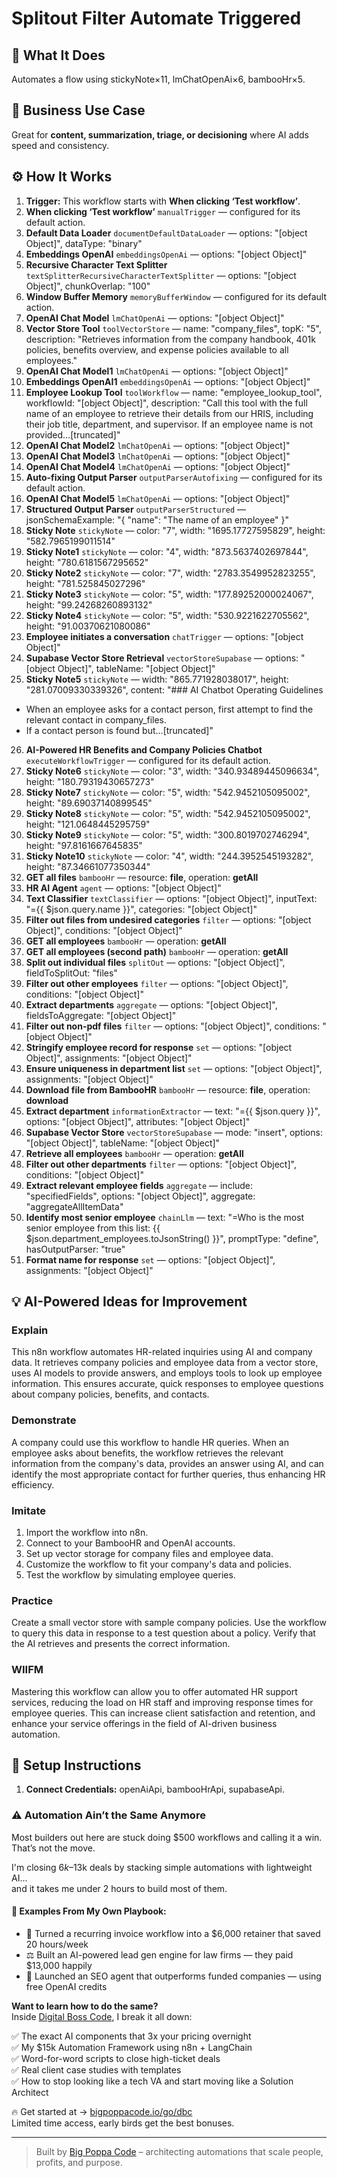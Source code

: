 # Splitout Filter Automate Triggered
## 🚀 What It Does
Automates a flow using stickyNote×11, lmChatOpenAi×6, bambooHr×5.

## 💼 Business Use Case
Great for **content, summarization, triage, or decisioning** where AI adds speed and consistency.

## ⚙️ How It Works
1. **Trigger:** This workflow starts with **When clicking ‘Test workflow’**.
2. **When clicking ‘Test workflow’** `manualTrigger` — configured for its default action.
3. **Default Data Loader** `documentDefaultDataLoader` — options: "[object Object]", dataType: "binary"
4. **Embeddings OpenAI** `embeddingsOpenAi` — options: "[object Object]"
5. **Recursive Character Text Splitter** `textSplitterRecursiveCharacterTextSplitter` — options: "[object Object]", chunkOverlap: "100"
6. **Window Buffer Memory** `memoryBufferWindow` — configured for its default action.
7. **OpenAI Chat Model** `lmChatOpenAi` — options: "[object Object]"
8. **Vector Store Tool** `toolVectorStore` — name: "company_files", topK: "5", description: "Retrieves information from the company handbook, 401k policies, benefits overview, and expense policies available to all employees."
9. **OpenAI Chat Model1** `lmChatOpenAi` — options: "[object Object]"
10. **Embeddings OpenAI1** `embeddingsOpenAi` — options: "[object Object]"
11. **Employee Lookup Tool** `toolWorkflow` — name: "employee_lookup_tool", workflowId: "[object Object]", description: "Call this tool with the full name of an employee to retrieve their details from our HRIS, including their job title, department, and supervisor. If an employee name is not provided…[truncated]"
12. **OpenAI Chat Model2** `lmChatOpenAi` — options: "[object Object]"
13. **OpenAI Chat Model3** `lmChatOpenAi` — options: "[object Object]"
14. **OpenAI Chat Model4** `lmChatOpenAi` — options: "[object Object]"
15. **Auto-fixing Output Parser** `outputParserAutofixing` — configured for its default action.
16. **OpenAI Chat Model5** `lmChatOpenAi` — options: "[object Object]"
17. **Structured Output Parser** `outputParserStructured` — jsonSchemaExample: "{
	"name": "The name of an employee"
}"
18. **Sticky Note** `stickyNote` — color: "7", width: "1695.17727595829", height: "582.7965199011514"
19. **Sticky Note1** `stickyNote` — color: "4", width: "873.5637402697844", height: "780.6181567295652"
20. **Sticky Note2** `stickyNote` — color: "7", width: "2783.3549952823255", height: "781.525845027296"
21. **Sticky Note3** `stickyNote` — color: "5", width: "177.89252000024067", height: "99.24268260893132"
22. **Sticky Note4** `stickyNote` — color: "5", width: "530.9221622705562", height: "91.00370621080086"
23. **Employee initiates a conversation** `chatTrigger` — options: "[object Object]"
24. **Supabase Vector Store Retrieval** `vectorStoreSupabase` — options: "[object Object]", tableName: "[object Object]"
25. **Sticky Note5** `stickyNote` — width: "865.771928038017", height: "281.07009330339326", content: "### AI Chatbot Operating Guidelines 
- When an employee asks for a contact person, first attempt to find the relevant contact in company_files.  
- If a contact person is found but…[truncated]"
26. **AI-Powered HR Benefits and Company Policies Chatbot** `executeWorkflowTrigger` — configured for its default action.
27. **Sticky Note6** `stickyNote` — color: "3", width: "340.93489445096634", height: "180.79319430657273"
28. **Sticky Note7** `stickyNote` — color: "5", width: "542.9452105095002", height: "89.69037140899545"
29. **Sticky Note8** `stickyNote` — color: "5", width: "542.9452105095002", height: "121.0648445295759"
30. **Sticky Note9** `stickyNote` — color: "5", width: "300.8019702746294", height: "97.8161667645835"
31. **Sticky Note10** `stickyNote` — color: "4", width: "244.3952545193282", height: "87.34661077350344"
32. **GET all files** `bambooHr` — resource: **file**, operation: **getAll**
33. **HR AI Agent** `agent` — options: "[object Object]"
34. **Text Classifier** `textClassifier` — options: "[object Object]", inputText: "={{ $json.query.name }}", categories: "[object Object]"
35. **Filter out files from undesired categories** `filter` — options: "[object Object]", conditions: "[object Object]"
36. **GET all employees** `bambooHr` — operation: **getAll**
37. **GET all employees (second path)** `bambooHr` — operation: **getAll**
38. **Split out individual files** `splitOut` — options: "[object Object]", fieldToSplitOut: "files"
39. **Filter out other employees** `filter` — options: "[object Object]", conditions: "[object Object]"
40. **Extract departments** `aggregate` — options: "[object Object]", fieldsToAggregate: "[object Object]"
41. **Filter out non-pdf files** `filter` — options: "[object Object]", conditions: "[object Object]"
42. **Stringify employee record for response** `set` — options: "[object Object]", assignments: "[object Object]"
43. **Ensure uniqueness in department list** `set` — options: "[object Object]", assignments: "[object Object]"
44. **Download file from BambooHR** `bambooHr` — resource: **file**, operation: **download**
45. **Extract department** `informationExtractor` — text: "={{ $json.query }}", options: "[object Object]", attributes: "[object Object]"
46. **Supabase Vector Store** `vectorStoreSupabase` — mode: "insert", options: "[object Object]", tableName: "[object Object]"
47. **Retrieve all employees** `bambooHr` — operation: **getAll**
48. **Filter out other departments** `filter` — options: "[object Object]", conditions: "[object Object]"
49. **Extract relevant employee fields** `aggregate` — include: "specifiedFields", options: "[object Object]", aggregate: "aggregateAllItemData"
50. **Identify most senior employee** `chainLlm` — text: "=Who is the most senior employee from this list:
{{ $json.department_employees.toJsonString() }}", promptType: "define", hasOutputParser: "true"
51. **Format name for response** `set` — options: "[object Object]", assignments: "[object Object]"

## 💡 AI-Powered Ideas for Improvement
### Explain
This n8n workflow automates HR-related inquiries using AI and company data. It retrieves company policies and employee data from a vector store, uses AI models to provide answers, and employs tools to look up employee information. This ensures accurate, quick responses to employee questions about company policies, benefits, and contacts.

### Demonstrate
A company could use this workflow to handle HR queries. When an employee asks about benefits, the workflow retrieves the relevant information from the company's data, provides an answer using AI, and can identify the most appropriate contact for further queries, thus enhancing HR efficiency.

### Imitate
1. Import the workflow into n8n.
2. Connect to your BambooHR and OpenAI accounts.
3. Set up vector storage for company files and employee data.
4. Customize the workflow to fit your company's data and policies.
5. Test the workflow by simulating employee queries.

### Practice
Create a small vector store with sample company policies. Use the workflow to query this data in response to a test question about a policy. Verify that the AI retrieves and presents the correct information.

### WIIFM
Mastering this workflow can allow you to offer automated HR support services, reducing the load on HR staff and improving response times for employee queries. This can increase client satisfaction and retention, and enhance your service offerings in the field of AI-driven business automation.

## 🔧 Setup Instructions
1. **Connect Credentials:** openAiApi, bambooHrApi, supabaseApi.

### ⚠️ Automation Ain’t the Same Anymore

Most builders out here are stuck doing $500 workflows and calling it a win.  
That’s not the move.  

I'm closing $6k–$13k deals by stacking simple automations with lightweight AI...  
and it takes me under 2 hours to build most of them.

#### 🧠 Examples From My Own Playbook:
- 🔁 Turned a recurring invoice workflow into a $6,000 retainer that saved 20 hours/week  
- ⚖️ Built an AI-powered lead gen engine for law firms — they paid $13,000 happily  
- 🚀 Launched an SEO agent that outperforms funded companies — using free OpenAI credits  

**Want to learn how to do the same?**  
Inside [Digital Boss Code](https://bigpoppacode.io/go/dbc), I break it all down:

✅ The exact AI components that 3x your pricing overnight  
✅ My $15k Automation Framework using n8n + LangChain  
✅ Word-for-word scripts to close high-ticket deals  
✅ Real client case studies with templates  
✅ How to stop looking like a tech VA and start moving like a Solution Architect  

🔥 Get started at → [bigpoppacode.io/go/dbc](https://bigpoppacode.io/go/dbc)  
Limited time access, early birds get the best bonuses.

---
> Built by [Big Poppa Code](https://bigpoppacode.io) – architecting automations that scale people, profits, and purpose.
